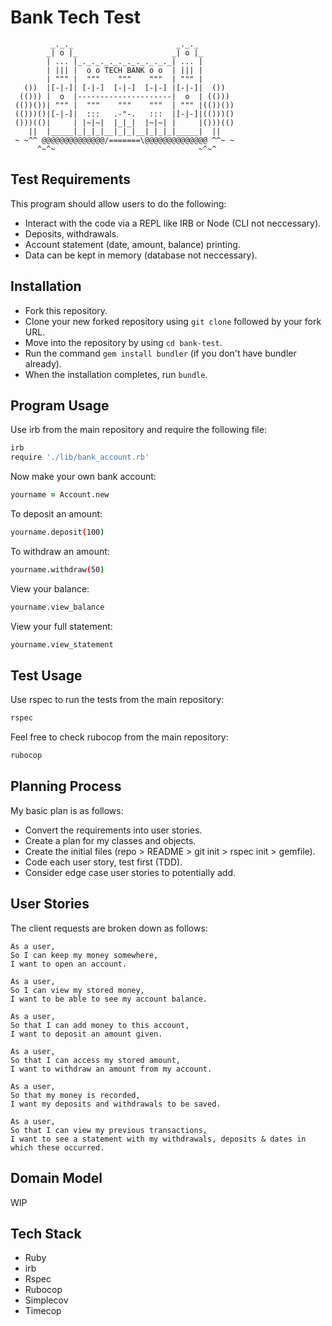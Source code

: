 Bank Tech Test
==================
```
         _._._                       _._._
        _| o |_                     _| o |_
        | ... |_._._._._._._._._._._| ... |
        | ||| |  o o TECH BANK o o  | ||| |
        | """ |  """    """    """  | """ |
   ())  |[-|-]| [-|-]  [-|-]  [-|-] |[-|-]|  ())
  (())) |  o  |---------------------|  o  | (()))
 (())())| """ |  """    """    """  | """ |(())())
 (()))()|[-|-]|  :::   .-"-.   :::  |[-|-]|(()))()
 ()))(()|     | |~|~|  |_|_|  |~|~| |     |()))(()
    ||  |_____|_|_|_|__|_|_|__|_|_|_|_____|  ||
 ~ ~^^ @@@@@@@@@@@@@@/=======\@@@@@@@@@@@@@@ ^^~ ~
      ^~^~                                ~^~^
 ```


Test Requirements
-------
This program should allow users to do the following:

- Interact with the code via a REPL like IRB or Node (CLI not neccessary).
- Deposits, withdrawals.
- Account statement (date, amount, balance) printing.
- Data can be kept in memory (database not neccessary).


Installation
-----
- Fork this repository.
- Clone your new forked repository using `git clone` followed by your fork URL.
- Move into the repository by using `cd bank-test`.
- Run the command `gem install bundler` (if you don't have bundler already).
- When the installation completes, run `bundle`.


Program Usage
-----
Use irb from the main repository and require the following file:

```zsh
irb
require './lib/bank_account.rb'
```

Now make your own bank account:
```zsh
yourname = Account.new
```

To deposit an amount:
```zsh
yourname.deposit(100)
```

To withdraw an amount:
```zsh
yourname.withdraw(50)
```

View your balance:
```zsh
yourname.view_balance
```

View your full statement:
```zsh
yourname.view_statement
```


Test Usage
-----
Use rspec to run the tests from the main repository:

```zsh
rspec
```

Feel free to check rubocop from the main repository:

```zsh
rubocop
```


Planning Process
-----
My basic plan is as follows:

- Convert the requirements into user stories.
- Create a plan for my classes and objects.
- Create the initial files (repo > README > git init > rspec init > gemfile).
- Code each user story, test first (TDD).
- Consider edge case user stories to potentially add.


User Stories
-----
The client requests are broken down as follows:

```
As a user,
So I can keep my money somewhere,
I want to open an account.

As a user,
So I can view my stored money,
I want to be able to see my account balance.

As a user,
So that I can add money to this account,
I want to deposit an amount given.

As a user,
So that I can access my stored amount,
I want to withdraw an amount from my account.

As a user,
So that my money is recorded,
I want my deposits and withdrawals to be saved.

As a user,
So that I can view my previous transactions,
I want to see a statement with my withdrawals, deposits & dates in which these occurred.
```


Domain Model
-----

WIP

Tech Stack
-----
- Ruby
- irb
- Rspec
- Rubocop
- Simplecov
- Timecop